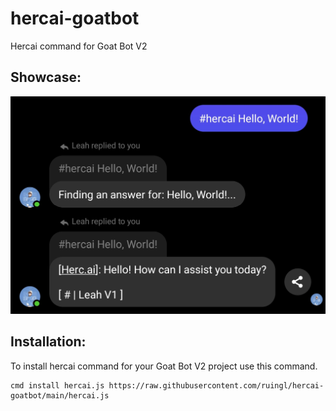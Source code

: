 # hercai-goatbot

Hercai command for Goat Bot V2

## Showcase:
<img src="png/png1.jpg">

## Installation:
To install hercai command for your Goat Bot V2 project use this command.

```
cmd install hercai.js https://raw.githubusercontent.com/ruingl/hercai-goatbot/main/hercai.js
```